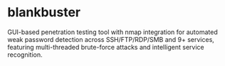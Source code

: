 # blankbuster
GUI-based penetration testing tool with nmap integration for automated weak password detection across SSH/FTP/RDP/SMB and 9+ services, featuring multi-threaded brute-force attacks and intelligent service recognition.
